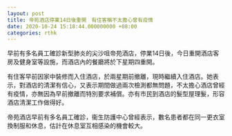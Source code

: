 ```yaml
---
layout: post
title: 帝苑酒店停業14日後重開　有住客稱不太擔心曾有疫情
date: 2020-10-24 15:18:44.000000000 +08:00
categories: rthk
---
```


早前有多名員工確診新型肺炎的尖沙咀帝苑酒店，停業14日後，今日重開酒店客房及健身室等設施，而酒店內的餐廳將於下星期四重開。

有住客早前因家中裝修而入住酒店，於兩星期前撤離，現時繼續入住酒店。她表示，對酒店的清潔有信心，又表示期間做過兩次檢測都無問題，不太擔心酒店曾經有疫情，亦無因為早前撤離而特別要求補償。亦有巿民到酒店的髮型屋理髮，形容酒店清潔工作做得好。

帝苑酒店早前有多名員工確診，衞生防護中心曾經表示，數名患者都在同一更衣室換制服和休息，估計在休息室互相感染的機會較大。
